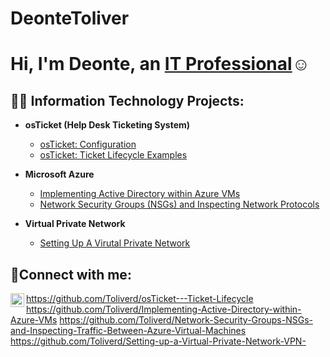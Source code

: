 # DeonteToliver
<h1>Hi, I'm Deonte, an <a href="(https://www.linkedin.com/in/deonte-toliver-a9832a282/)">IT Professional</a>☺</h1>

<h2>👨‍💻 Information Technology Projects:</h2>

- <b>osTicket (Help Desk Ticketing System)</b>
  - [osTicket: Configuration](https://github.com/Toliverd/osticket-prereqs)
  - [osTicket: Ticket Lifecycle Examples](https://github.com/Toliverd/osTicket---Ticket-Lifecycle)
- <b>Microsoft Azure</b>
  - [Implementing Active Directory within Azure VMs](https://github.com/Toliverd/Implementing-Active-Directory-within-Azure-VMs)
  - [Network Security Groups (NSGs) and Inspecting Network Protocols](https://github.com/Toliverd/Network-Security-Groups-NSGs-and-Inspecting-Traffic-Between-Azure-Virtual-Machines)

- <b>Virtual Private Network</b>

  - [Setting Up A Virutal Private Network](https://github.com/Toliverd/Setting-up-a-Virtual-Private-Network-VPN-)

<h2>🤳Connect with me:</h2>


[<img align="left" alt="Josh | LinkedIn" width="22px" src="https://cdn.jsdelivr.net/npm/simple-icons@v3/icons/linkedin.svg" />][linkedin]


[linkedin]: https://www.linkedin.com/in/mikebib/
https://github.com/Toliverd/osTicket---Ticket-Lifecycle
https://github.com/Toliverd/Implementing-Active-Directory-within-Azure-VMs
https://github.com/Toliverd/Network-Security-Groups-NSGs-and-Inspecting-Traffic-Between-Azure-Virtual-Machines
https://github.com/Toliverd/Setting-up-a-Virtual-Private-Network-VPN-
